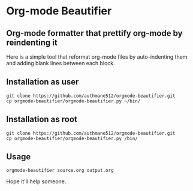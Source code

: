 # Org-mode Beautifier
## Org-mode formatter that prettify org-mode by reindenting it

Here is a simple tool that reformat org-mode files by auto-indenting them and adding blank lines between each block.

## Installation as user

    git clone https://github.com/authmane512/orgmode-beautifier.git
    cp orgmode-beautifier/orgmode-beautifier.py ~/bin/

## Installation as root

    git clone https://github.com/authmane512/orgmode-beautifier.git
    cp orgmode-beautifier/orgmode-beautifier.py /bin/

## Usage

    orgmode-beautifier source.org output.org

Hope it'll help someone.

